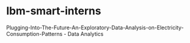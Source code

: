 # Ibm-smart-interns
Plugging-Into-The-Future-An-Exploratory-Data-Analysis-on-Electricity-Consumption-Patterns - Data Analytics
